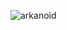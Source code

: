 
![arkanoid](https://user-images.githubusercontent.com/19540357/27997960-53cf862a-64d9-11e7-940b-a0bb4d920b9d.png)
